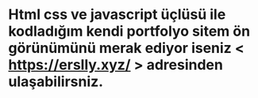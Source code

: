 # Html css ve javascript üçlüsü ile kodladığım kendi portfolyo sitem ön görünümünü merak ediyor iseniz < https://erslly.xyz/ > adresinden ulaşabilirsniz.
